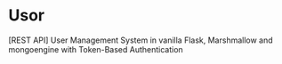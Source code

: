 # Usor
[REST API] User Management System in vanilla Flask, Marshmallow and mongoengine with Token-Based Authentication
